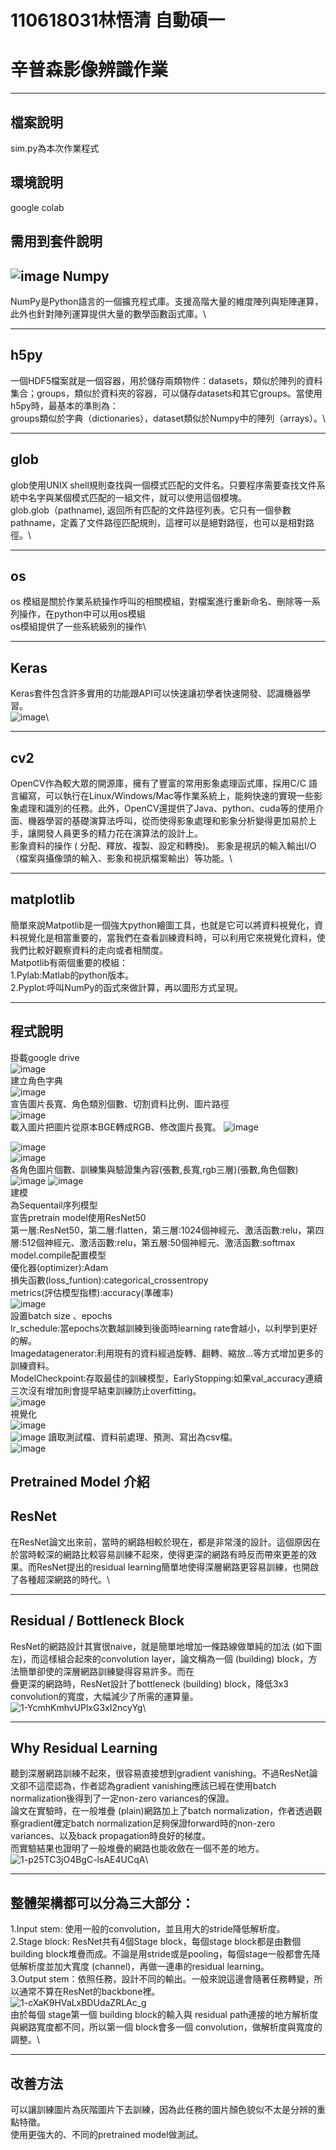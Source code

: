 # 110618031林悟清  自動碩一
辛普森影像辨識作業
=====
-----
檔案說明
----------
sim.py為本次作業程式

環境說明
-------
google colab

需用到套件說明
------
![image](https://user-images.githubusercontent.com/94088141/147402850-cefd6a30-e848-4bb2-bfef-926a98f2628c.png)
Numpy
--------
NumPy是Python語言的一個擴充程式庫。支援高階大量的維度陣列與矩陣運算，此外也針對陣列運算提供大量的數學函數函式庫。\

--------------
h5py
-------
一個HDF5檔案就是一個容器，用於儲存兩類物件：datasets，類似於陣列的資料集合；groups，類似於資料夾的容器，可以儲存datasets和其它groups。當使用h5py時，最基本的準則為：\
groups類似於字典（dictionaries），dataset類似於Numpy中的陣列（arrays）。\

--------------
glob
-------
glob使用UNIX shell規則查找與一個模式匹配的文件名。只要程序需要查找文件系統中名字與某個模式匹配的一組文件，就可以使用這個模塊。 \
glob.glob（pathname), 返回所有匹配的文件路徑列表。它只有一個參數pathname，定義了文件路徑匹配規則，這裡可以是絕對路徑，也可以是相對路徑。\

----------------
os
-----
os 模組是關於作業系統操作呼叫的相關模組，對檔案進行重新命名、刪除等一系列操作，在python中可以用os模組\
os模組提供了一些系統級別的操作\

----------------
Keras
------
Keras套件包含許多實用的功能跟API可以快速讓初學者快速開發、認識機器學習。\
![image](https://user-images.githubusercontent.com/94088141/147403879-641fb661-e7fc-4938-b8df-47c15de91bf1.png)\

--------------
cv2
-------
OpenCV作為較大眾的開源庫，擁有了豐富的常用影象處理函式庫，採用C/C 語言編寫，可以執行在Linux/Windows/Mac等作業系統上，能夠快速的實現一些影象處理和識別的任務。此外，OpenCV還提供了Java、python、cuda等的使用介面、機器學習的基礎演算法呼叫，從而使得影象處理和影象分析變得更加易於上手，讓開發人員更多的精力花在演算法的設計上。\
影象資料的操作 ( 分配、釋放、複製、設定和轉換)。 影象是視訊的輸入輸出I/O （檔案與攝像頭的輸入、影象和視訊檔案輸出）等功能。\

---------------
matplotlib
-----------------
簡單來說Matpotlib是一個強大python繪圖工具，也就是它可以將資料視覺化，資料視覺化是相當重要的，當我們在查看訓練資料時，可以利用它來視覺化資料，使我們比較好觀察資料的走向或者相關度。\
Matpotlib有兩個重要的模組：\
1.Pylab:Matlab的python版本。\
2.Pyplot:呼叫NumPy的函式來做計算，再以圖形方式呈現。

-----------------

程式說明
------
掛載google drive\
![image](https://user-images.githubusercontent.com/94088141/147409254-46d81a9f-abbf-4664-beca-1c2afcd49723.png)\
建立角色字典\
![image](https://user-images.githubusercontent.com/94088141/147409262-de784ca5-b05a-41ab-94be-b719a90ba4d5.png)\
宣告圖片長寬、角色類別個數、切割資料比例、圖片路徑\
![image](https://user-images.githubusercontent.com/94088141/147409337-2b3924c3-e667-41a6-93be-9acf9e0cf908.png)\
載入圖片把圖片從原本BGE轉成RGB、修改圖片長寬。
![image](https://user-images.githubusercontent.com/94088141/147409373-90716a36-d15b-472c-a059-f7ccb2129435.png)

![image](https://user-images.githubusercontent.com/94088141/147410189-c1b4b1b8-c4c6-4de2-a555-77847cd5c7da.png)\
![image](https://user-images.githubusercontent.com/94088141/147410195-50df410a-6964-47ba-8ead-bc5a1f88d618.png)\
各角色圖片個數、訓練集與驗證集內容(張數,長寬,rgb三層)(張數,角色個數)\
![image](https://user-images.githubusercontent.com/94088141/147410205-c5a50d45-2580-443a-9606-8e3a41ffff71.png)
![image](https://user-images.githubusercontent.com/94088141/147410207-4105dd15-8786-4135-8c87-5a2e83f61566.png)\
建模\
為Sequentail序列模型\
宣告pretrain model使用ResNet50\
第一層:ResNet50，第二層:flatten，第三層:1024個神經元、激活函數:relu，第四層:512個神經元、激活函數:relu，第五層:50個神經元、激活函數:softmax\
model.compile配置模型\
優化器(optimizer):Adam\
損失函數(loss_funtion):categorical_crossentropy\
metrics(評估模型指標):accuracy(準確率)\
![image](https://user-images.githubusercontent.com/94088141/147410212-899d1788-969d-48b8-81e2-e3d982edc52b.png)\
設置batch size 、epochs\
lr_schedule:當epochs次數越訓練到後面時learning rate會越小，以利學到更好的解。\
Imagedatagenerator:利用現有的資料經過旋轉、翻轉、縮放…等方式增加更多的訓練資料。\
ModelCheckpoint:存取最佳的訓練模型，EarlyStopping:如果val_accuracy連續三次沒有增加則會提早結束訓練防止overfitting。\
![image](https://user-images.githubusercontent.com/94088141/147413498-6d3ee472-a47b-47b4-b40e-28d97087bee2.png)\
視覺化\
![image](https://user-images.githubusercontent.com/94088141/147410240-5e95b8a9-0fa3-4ac3-a781-cbcdf1edb733.png)\
![image](https://user-images.githubusercontent.com/94088141/147410258-280af50e-8bb8-4790-9ddc-d783dc2b24a1.png)
讀取測試檔、資料前處理、預測、寫出為csv檔。\
![image](https://user-images.githubusercontent.com/94088141/147410264-39cd0410-1b71-4d57-b673-33ad900f9ea8.png)

Pretrained Model 介紹
-------------------------
ResNet
----------
在ResNet論文出來前，當時的網路相較於現在，都是非常淺的設計。這個原因在於當時較深的網路比較容易訓練不起來，使得更深的網路有時反而帶來更差的效果。而ResNet提出的residual learning簡單地使得深層網路更容易訓練，也開啟了各種超深網路的時代。\

------------------------------
Residual / Bottleneck Block
----------------
ResNet的網路設計其實很naive，就是簡單地增加一條路線做單純的加法 (如下圖左)，而這樣組合起來的convolution layer，論文稱為一個 (building) block，方法簡單卻使的深層網路訓練變得容易許多。而在\
疊更深的網路時，ResNet設計了bottleneck (building) block，降低3x3 convolution的寬度，大幅減少了所需的運算量。\
![1-YcmhKmhvUPlxG3xI2ncyYg](https://user-images.githubusercontent.com/94088141/147437510-1d9a8f16-a788-4269-b6fc-27d9d73f4123.png)\

---------------------------------
Why Residual Learning
-----------------------
聽到深層網路訓練不起來，很容易直接想到gradient vanishing。不過ResNet論文卻不這麼認為，作者認為gradient vanishing應該已經在使用batch normalization後得到了一定non-zero variances的保證。\
論文在實驗時，在一般堆疊 (plain)網路加上了batch normalization，作者透過觀察gradient確定batch normalization足夠保證forward時的non-zero variances、以及back propagation時良好的梯度。\
而實驗結果也證明了一般堆疊的網路也能收斂在一個不差的地方。\
![1-p25TC3jO4BgC-lsAE4UCqA](https://user-images.githubusercontent.com/94088141/147437574-ad20d4fa-0a76-4a92-bf04-2055af4a0d25.png)\

---------------------------------------
整體架構都可以分為三大部分：
-----------------------
1.Input stem: 使用一般的convolution，並且用大的stride降低解析度。\
2.Stage block: ResNet共有4個Stage block，每個stage block都是由數個building block堆疊而成。不論是用stride或是pooling，每個stage一般都會先降低解析度並加大寬度 (channel)，再做一連串的residual learning。\
3.Output stem：依照任務，設計不同的輸出。一般來說這邊會隨著任務轉變，所以通常不算在ResNet的backbone裡。\
![1-cXaK9HVaLxBDUdaZRLAc_g](https://user-images.githubusercontent.com/94088141/147437703-432fa61b-ea33-4c30-ab04-2548f9e6cb3a.png)\
由於每個 stage第一個 building block的輸入與 residual path連接的地方解析度與網路寬度都不同，所以第一個 block會多一個 convolution，做解析度與寬度的調整。\

--------------------------------
改善方法
-------------------
可以讓訓練圖片為灰階圖片下去訓練，因為此任務的圖片顏色貌似不太是分辨的重點特徵。\
使用更強大的、不同的pretrained model做測試。








